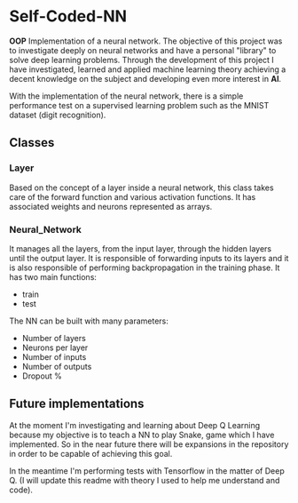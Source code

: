 # Self-Coded-NN
__OOP__ Implementation of a neural network. The objective of this project was to investigate deeply on neural networks and have a personal "library" to solve deep learning problems. Through the development of this project I have investigated, learned and applied machine learning theory achieving a decent knowledge on the subject and developing even more interest in __AI__.

With the implementation of the neural network, there is a simple performance test on a supervised learning problem such as the MNIST dataset (digit recognition).  

## Classes
### Layer
Based on the concept of a layer inside a neural network, this class takes care of the forward function and various activation functions. It has associated weights and neurons represented as arrays.

### Neural_Network
It manages all the layers, from the input layer, through the hidden layers until the output layer. It is responsible of forwarding inputs to its layers and it is also responsible of performing backpropagation in the training phase. It has two main functions:  
- train
- test

The NN can be built with many parameters:  
- Number of layers
- Neurons per layer
- Number of inputs
- Number of outputs
- Dropout %

## Future implementations
At the moment I'm investigating and learning about Deep Q Learning because my objective is to teach a NN to play Snake, game which I have implemented. So in the near future there will be expansions in the repository in order to be capable of achieving this goal. 

In the meantime I'm performing tests with Tensorflow in the matter of Deep Q. (I will update this readme with theory I used to help me understand and code).
